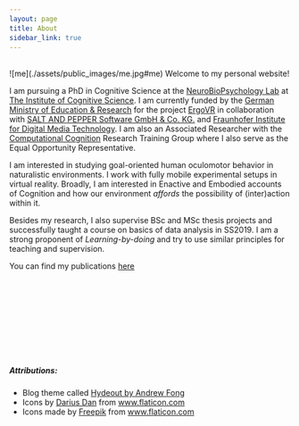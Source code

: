 ```yaml
---
layout: page
title: About
sidebar_link: true
---
```

<br/>
![me](./assets/public_images/me.jpg#me)
Welcome to my personal website!

I am pursuing a PhD in Cognitive Science at the [NeuroBioPsychology Lab](https://www.ikw.uni-osnabrueck.de/en/research_groups/neurobiopsychology.html) at [The Institute of Cognitive Science](https://www.ikw.uni-osnabrueck.de/en/home.html). I am currently funded by the [German Ministry of Education & Research](https://www.bmbf.de/en/index.html) for the project [ErgoVR](https://www.technik-zum-menschen-bringen.de/projekte/ergovr) in collaboration with [SALT AND PEPPER Software GmbH & Co. KG.](https://www.embodied.engineering/ergovr) and [Fraunhofer Institute for Digital Media Technology](https://www.idmt.fraunhofer.de/en.html). I am also an Associated Researcher with the [Computational Cognition](http://computational-cognition.eu/) Research Training Group where I also serve as the Equal Opportunity Representative.

I am interested in studying goal-oriented human oculomotor behavior in naturalistic environments. I work with fully mobile experimental setups in virtual reality. Broadly, I am interested in Enactive and Embodied accounts of Cognition and how our environment _affords_ the possibility of (inter)action within it.

Besides my research, I also supervise BSc and MSc thesis projects and successfully taught a course on basics of data analysis in SS2019. I am a strong proponent of _Learning-by-doing_ and try to use similar principles for teaching and supervision.

You can find my publications [here](https://scholar.google.com/citations?user=YGO0ev0AAAAJ&hl=en)


<br/>
<br/>
<br/>
<br/>
<br/>
<br/>
<br/>
<br/>

##### Attributions:
- Blog theme called <a href="https://github.com/fongandrew/hydeout">Hydeout by Andrew Fong</a>
- Icons by <a href="https://www.flaticon.com/authors/darius-dan" title="Darius Dan">Darius Dan</a> from <a href="https://www.flaticon.com/" title="Flaticon">www.flaticon.com</a>
- Icons made by <a href="https://www.flaticon.com/authors/freepik" title="Freepik">Freepik</a> from <a href="https://www.flaticon.com/" title="Flaticon"> www.flaticon.com</a>

